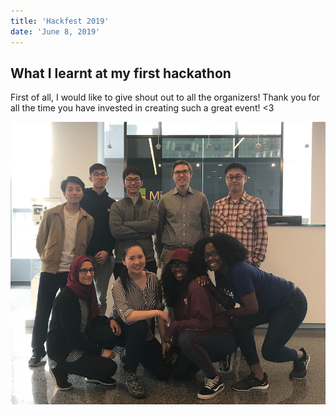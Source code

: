 ```yaml
---
title: 'Hackfest 2019'
date: 'June 8, 2019'
---
```


## What I learnt at my first hackathon

First of all, I would like to give shout out to all the organizers!  Thank you for all the time you have invested in creating such a great event! <3

![Team](../img/hackfest2019-team.jpg)

